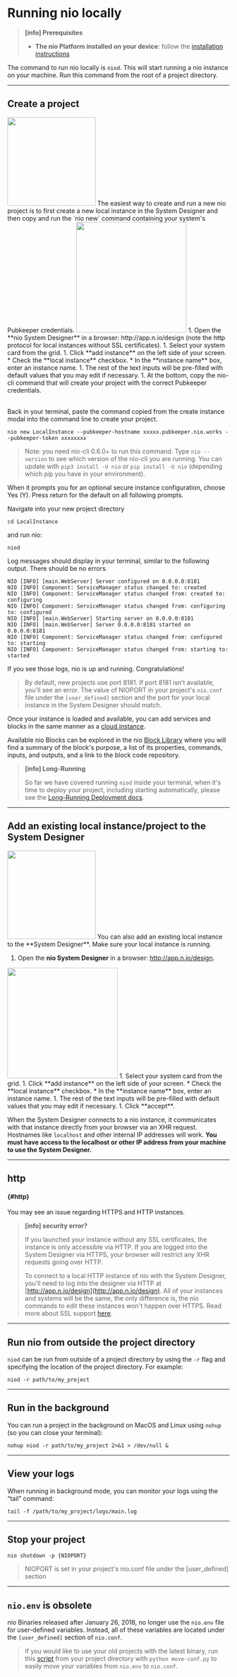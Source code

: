 # Running nio locally

>**[info] Prerequisites**
>
>* **The nio Platform installed on your device**: follow the [installation instructions](/installation/nio)


The command to run nio locally is `niod`. This will start running a nio instance on your machine. Run this command from the root of a project directory.

---
## Create a project
<img class="right shadow" src="/img/cloud/addInstanceButton.png" width="200" />
The easiest way to create and run a new nio project is to first create a new local instance in the System Designer and then copy and run the `nio new` command containing your system's Pubkeeper credentials.

<img class="right border" src="/img/addLocalInstance.png" width="250" />
1. Open the **nio System Designer** in a browser: http://app.n.io/design (note the http protocol for local instances without SSL certificates).
1. Select your system card from the grid.
1. Click **add instance** on the left side of your screen.
  * Check the **local instance** checkbox.
  * In the **instance name** box, enter an instance name.
1. The rest of the text inputs will be pre-filled with default values that you may edit if necessary.
1. At the bottom, copy the nio-cli command that will create your project with the correct Pubkeeper credentials.
<br>
<br>

Back in your terminal, paste the command copied from the create instance modal into the command line to create your project.
```
nio new LocalInstance --pubkeeper-hostname xxxxx.pubkeeper.nio.works --pubkeeper-token xxxxxxxx
```

> Note: you need nio-cli 0.6.0+ to run this command. Type `nio --version` to see which version of the nio-cli you are running. You can update with `pip3 install -U nio` or `pip install -U nio` (depending which pip you have in your environment).

When it prompts you for an optional secure instance configuration, choose Yes (Y). Press return for the default on all following prompts.

Navigate into your new project directory
```
cd LocalInstance
```
and run nio:
```
niod
```
Log messages should display in your terminal, similar to the following output. There should be no errors.

```
NIO [INFO] [main.WebServer] Server configured on 0.0.0.0:8181
NIO [INFO] Component: ServiceManager status changed to: created
NIO [INFO] Component: ServiceManager status changed from: created to: configuring
NIO [INFO] Component: ServiceManager status changed from: configuring to: configured
NIO [INFO] [main.WebServer] Starting server on 0.0.0.0:8181
NIO [INFO] [main.WebServer] Server 0.0.0.0:8181 started on 0.0.0.0:8181
NIO [INFO] Component: ServiceManager status changed from: configured to: starting
NIO [INFO] Component: ServiceManager status changed from: starting to: started
```

If you see those logs, nio is up and running. Congratulations!

>By default, new projects use port 8181. If port 8181 isn’t available, you'll see an error. The value of NIOPORT in your project's `nio.conf` file under the `[user_defined]` section and the port for your local instance in the System Designer should match.

Once your instance is loaded and available, you can add services and blocks in the same manner as a [cloud instance](https://workshops.n.io/system-designer/).

Available nio Blocks can be explored in the nio [Block Library](https://blocks.n.io) where you will find a summary of the block's purpose, a list of its properties, commands, inputs, and outputs, and a link to the block code repository.

> **[info] Long-Running**
>
> So far we have covered running `niod` inside your terminal, when it's time to deploy your project, including starting automatically, please see the [Long-Running Deployment docs](/deployment/long-running/).

---
## Add an existing local instance/project to the <span class="allow-caps">System Designer</span>

<img class="right shadow" src="/img/cloud/addInstanceButton.png" width="200" />
You can also add an existing local instance to the **System Designer**. Make sure your local instance is running.

1. Open the **nio System Designer** in a browser: http://app.n.io/design.
<img class="right border" src="/img/addLocalInstance.png" width="250" />
1. Select your system card from the grid.
1. Click **add instance** on the left side of your screen.
  * Check the **local instance** checkbox.
  * In the **instance name** box, enter an instance name.
1. The rest of the text inputs will be pre-filled with default values that you may edit if necessary.
1. Click **accept**.


When the System Designer connects to a nio instance, it communicates with that instance directly from your browser via an XHR request. Hostnames like `localhost` and other internal IP addresses will work. **You must have access to the localhost or other IP address from your machine to use the System Designer.**

---
## http
#### {#http}

You may see an issue regarding HTTPS and HTTP instances.


> **[info] security error?**
>
> If you launched your instance without any SSL certificates, the instance is only accessible via HTTP. If you are logged into the System Designer via HTTPS, your browser will restrict any XHR requests going over HTTP.
>
> To connect to a local HTTP instance of nio with the System Designer, you'll need to log into the designer via HTTP at [http://app.n.io/design](http://app.n.io/design). All of your instances and systems will be the same, the only difference is, the nio commands to edit these instances won't happen over HTTPS. Read more about SSL support [here](/running-nio/ssl.html).

---
## Run nio from outside the project directory

`niod` can be run from outside of a project directory by using the `-r` flag and specifying the location of the project directory. For example:

```
niod -r path/to/my_project
```

---
## Run in the background

You can run a project in the background on MacOS and Linux using `nohup` (so you can close your terminal):
```
nohup niod -r path/to/my_project 2>&1 > /dev/null &
```

---
## View your logs

When running in background mode, you can monitor your logs using the “tail” command:
```
tail -f /path/to/my_project/logs/main.log
```

---
## Stop your project

```
nio shutdown -p {NIOPORT}
```
> NIOPORT is set in your project's nio.conf file under the [user_defined] section

---
## `nio.env` is obsolete

nio Binaries released after January 26, 2018, no longer use the `nio.env` file for user-defined variables. Instead, all of these variables are located under the `[user_defined]` section of `nio.conf`.

>If you would like to use your old projects with the latest binary, run this [script](https://gist.github.com/tlugger/2da9c8e615265243c07c76549f402ca6) from your project directory with `python move-conf.py` to easily move your variables from `nio.env` to `nio.conf`.
